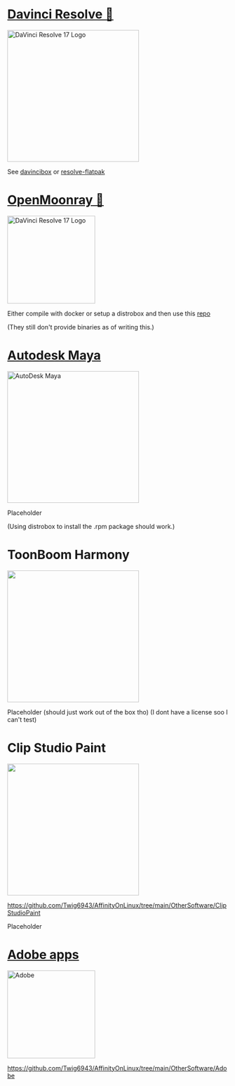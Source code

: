 # [Davinci Resolve 🎥](https://www.blackmagicdesign.com/products/davinciresolve)
<img src="https://upload.wikimedia.org/wikipedia/commons/9/90/DaVinci_Resolve_17_logo.svg" alt="DaVinci Resolve 17 Logo" width="300"/>

See [davincibox](https://github.com/zelikos/davincibox) or [resolve-flatpak](https://gitgud.io/Twig6943/resolve-flatpak)

# [OpenMoonray 🌙](https://github.com/dreamworksanimation/openmoonray)

<img src="https://avatars.githubusercontent.com/u/1458180?s=200&v=4" alt="DaVinci Resolve 17 Logo" width="200"/>

Either compile with docker or setup a distrobox and then use this [repo](https://copr.fedorainfracloud.org/coprs/adro79/openmoonray/) 

(They still don't provide binaries as of writing this.)

# [Autodesk Maya](https://www.autodesk.com/products/maya/overview)
<img src="https://i.pinimg.com/originals/a6/a4/bf/a6a4bfb514e96ecf6fdbb6cce692cc48.png" alt="AutoDesk Maya" width="300"/>

Placeholder

(Using distrobox to install the .rpm package should work.)

# ToonBoom Harmony
<img src="https://docs.toonboom.com/help/harmony-17/icons/1-essentials.png" width="300"/>

Placeholder (should just work out of the box tho) (I dont have a license soo I can't test)

# Clip Studio Paint

<img src="https://www.clipstudio.net/view/img/common/clipstudiopaint-icon.png" width="300"/>

https://github.com/Twig6943/AffinityOnLinux/tree/main/OtherSoftware/ClipStudioPaint

Placeholder

# [Adobe apps](https://adobe.com/) 

<img src="https://www.edigitalagency.com.au/wp-content/uploads/Adobe-logo-png-red-vertical-218x300.png" alt="Adobe" width="200"/>

https://github.com/Twig6943/AffinityOnLinux/tree/main/OtherSoftware/Adobe
